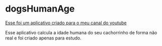 # dogsHumanAge

<a href="https://www.linkedin.com/feed/update/urn:li:activity:6874852599376543745/" target= "_blank">Esse foi um aplicativo criado para o meu canal do youtube</a>

Esse aplicativo calcula a idade humana do seu cachorrinho de forma não real e foi criado apenas para estudo.

